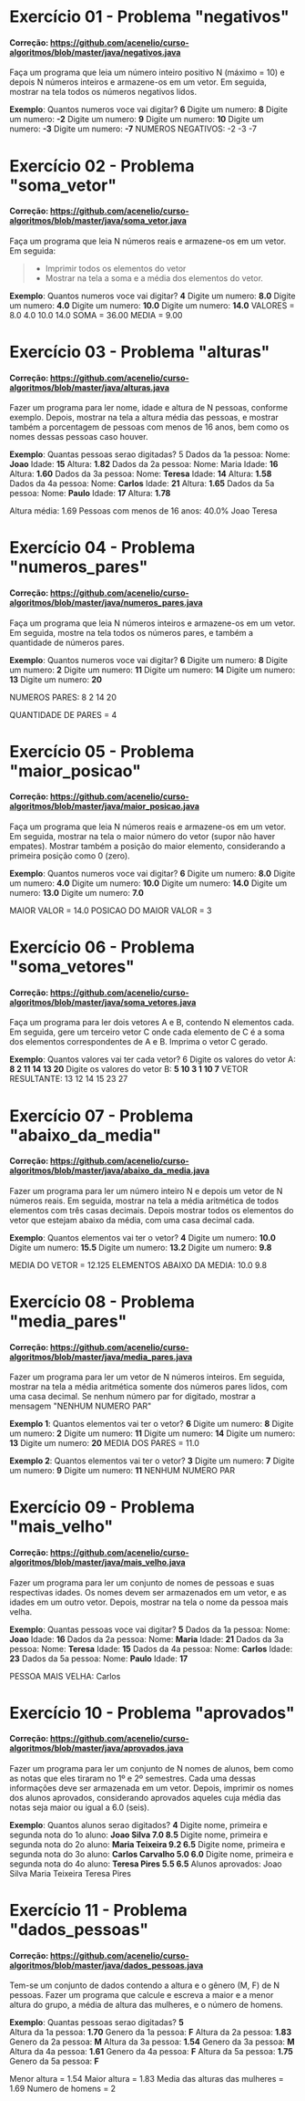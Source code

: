 
# Exercício 01 - Problema "negativos"
####  Correção: https://github.com/acenelio/curso-algoritmos/blob/master/java/negativos.java

Faça um programa que leia um número inteiro positivo N (máximo = 10) e depois N números inteiros e armazene-os em um vetor. Em seguida, mostrar na tela todos os números negativos lidos.

**Exemplo**: 
Quantos numeros voce vai digitar? **6** 
Digite um numero: **8** 
Digite um numero: **-2** 
Digite um numero: **9** 
Digite um numero: **10** 
Digite um numero: **-3** 
Digite um numero: **-7** 
NUMEROS NEGATIVOS: 
-2 
-3 
-7

# Exercício 02 - Problema "soma_vetor"
####  Correção: https://github.com/acenelio/curso-algoritmos/blob/master/java/soma_vetor.java

Faça um programa que leia N números reais e armazene-os em um vetor. Em seguida: 
> - Imprimir todos os elementos do vetor 
> - Mostrar na tela a soma e a média dos elementos do vetor.

**Exemplo**: 
Quantos numeros voce vai digitar? **4** 
Digite um numero: **8.0**
Digite um numero: **4.0** 
Digite um numero: **10.0**
Digite um numero: **14.0** 
VALORES = 8.0 4.0 10.0 14.0 
SOMA = 36.00 
MEDIA = 9.00

# Exercício 03 - Problema "alturas"
####  Correção: https://github.com/acenelio/curso-algoritmos/blob/master/java/alturas.java


Fazer um programa para ler nome, idade e altura de N pessoas, conforme exemplo. Depois, mostrar na tela a altura média das pessoas, e mostrar também a porcentagem de pessoas com menos de 16 anos, bem como os nomes dessas pessoas caso houver.

**Exemplo**: 
Quantas pessoas serao digitadas? 5 
Dados da 1a pessoa: 
Nome: **Joao** 
Idade: **15** 
Altura: **1.82** 
Dados da 2a pessoa: 
Nome: Maria Idade: **16** 
Altura: **1.60** 
Dados da 3a pessoa: 
Nome: **Teresa** 
Idade: **14** 
Altura: **1.58** 
Dados da 4a pessoa: 
Nome: **Carlos**
Idade: **21** 
Altura: **1.65** 
Dados da 5a pessoa: 
Nome: **Paulo**
Idade: **17** 
Altura: **1.78** 

Altura média: 1.69 
Pessoas com menos de 16 anos: 40.0% 
Joao 
Teresa

# Exercício 04 - Problema "numeros_pares"
####  Correção: https://github.com/acenelio/curso-algoritmos/blob/master/java/numeros_pares.java


Faça um programa que leia N números inteiros e armazene-os em um vetor. Em seguida, mostre na tela todos os números pares, e também a quantidade de números pares.

**Exemplo**: 
Quantos numeros voce vai digitar? **6** 
Digite um numero: **8** 
Digite um numero: **2** 
Digite um numero: **11**
Digite um numero: **14** 
Digite um numero: **13** 
Digite um numero: **20** 

NUMEROS PARES:
8 2 14 20

QUANTIDADE DE PARES = 4

# Exercício 05 - Problema "maior_posicao"
####  Correção: https://github.com/acenelio/curso-algoritmos/blob/master/java/maior_posicao.java


Faça um programa que leia N números reais e armazene-os em um vetor. Em seguida, mostrar na tela o maior número do vetor (supor não haver empates). Mostrar também a posição do maior elemento, considerando a primeira posição como 0 (zero).

**Exemplo**: 
Quantos numeros voce vai digitar? **6**
Digite um numero: **8.0**
Digite um numero: **4.0**
Digite um numero: **10.0**
Digite um numero: **14.0**
Digite um numero: **13.0**
Digite um numero: **7.0**

MAIOR VALOR = 14.0
POSICAO DO MAIOR VALOR = 3

# Exercício 06 - Problema "soma_vetores"
####  Correção: https://github.com/acenelio/curso-algoritmos/blob/master/java/soma_vetores.java


Faça um programa para ler dois vetores A e B, contendo N elementos cada. Em seguida, gere um terceiro vetor C onde cada elemento de C é a soma dos elementos correspondentes de A e B. Imprima o vetor C gerado.

**Exemplo**:
Quantos valores vai ter cada vetor? 6
Digite os valores do vetor A:
**8
2
11
14
13
20**
Digite os valores do vetor B:
**5
10
3
1
10
7**
VETOR RESULTANTE:
13
12
14
15
23
27

# Exercício 07 - Problema "abaixo_da_media"
####  Correção: https://github.com/acenelio/curso-algoritmos/blob/master/java/abaixo_da_media.java


Fazer um programa para ler um número inteiro N e depois um vetor de N números reais. Em seguida, mostrar na tela a média aritmética de todos elementos com três casas decimais. Depois mostrar todos os elementos do vetor que estejam abaixo da média, com uma casa decimal cada.

**Exemplo**: 
Quantos elementos vai ter o vetor? **4**
Digite um numero: **10.0**
Digite um numero: **15.5**
Digite um numero: **13.2**
Digite um numero: **9.8**

MEDIA DO VETOR = 12.125
ELEMENTOS ABAIXO DA MEDIA:
10.0
9.8

# Exercício 08 - Problema "media_pares"
####  Correção: https://github.com/acenelio/curso-algoritmos/blob/master/java/media_pares.java


Fazer um programa para ler um vetor de N números inteiros. Em seguida, mostrar na tela a média aritmética somente dos números pares lidos, com uma casa decimal. Se nenhum número par for digitado, mostrar a mensagem "NENHUM NUMERO PAR"

**Exemplo 1**: 
Quantos elementos vai ter o vetor? **6**
Digite um numero: **8**
Digite um numero: **2**
Digite um numero: **11**
Digite um numero: **14**
Digite um numero: **13**
Digite um numero: **20**
MEDIA DOS PARES = 11.0

**Exemplo 2**:
Quantos elementos vai ter o vetor? **3**
Digite um numero: **7**
Digite um numero: **9**
Digite um numero: **11**
NENHUM NUMERO PAR

# Exercício 09 - Problema "mais_velho"
####  Correção: https://github.com/acenelio/curso-algoritmos/blob/master/java/mais_velho.java


Fazer um programa para ler um conjunto de nomes de pessoas e suas respectivas idades. Os nomes devem ser armazenados em um vetor, e as idades em um outro vetor. Depois, mostrar na tela o nome da pessoa mais velha.

**Exemplo**: 
Quantas pessoas voce vai digitar? **5** 
Dados da 1a pessoa: 
Nome: **Joao** 
Idade: **16** 
Dados da 2a pessoa: 
Nome: **Maria** 
Idade: **21** 
Dados da 3a pessoa: 
Nome: **Teresa** 
Idade: **15** 
Dados da 4a pessoa: 
Nome: **Carlos** 
Idade: **23** 
Dados da 5a pessoa: 
Nome: **Paulo** 
Idade: **17** 

PESSOA MAIS VELHA: Carlos

# Exercício 10 - Problema "aprovados"
####  Correção: https://github.com/acenelio/curso-algoritmos/blob/master/java/aprovados.java


Fazer um programa para ler um conjunto de N nomes de alunos, bem como as notas que eles tiraram no 1º e 2º semestres. Cada uma dessas informações deve ser armazenada em um vetor. Depois, imprimir os nomes dos alunos aprovados, considerando aprovados aqueles cuja média das notas seja maior ou igual a 6.0 (seis).

**Exemplo**: 
Quantos alunos serao digitados? **4** 
Digite nome, primeira e segunda nota do 1o aluno: 
**Joao Silva 
7.0
8.5**
Digite nome, primeira e segunda nota do 2o aluno: 
**Maria Teixeira 
9.2 
6.5** 
Digite nome, primeira e segunda nota do 3o aluno: 
**Carlos Carvalho 
5.0 
6.0** 
Digite nome, primeira e segunda nota do 4o aluno: 
**Teresa Pires 
5.5 
6.5** 
Alunos aprovados: 
Joao Silva Maria 
Teixeira 
Teresa Pires

# Exercício 11 - Problema "dados_pessoas"
####  Correção: https://github.com/acenelio/curso-algoritmos/blob/master/java/dados_pessoas.java


Tem-se um conjunto de dados contendo a altura e o gênero (M, F) de N pessoas. Fazer um programa que calcule e escreva a maior e a menor altura do grupo, a média de altura das mulheres, e o número de homens.

**Exemplo**: 
Quantas pessoas serao digitadas? **5**<br>Altura da 1a pessoa: **1.70** 
Genero da 1a pessoa:  **F**
Altura da 2a pessoa: **1.83** 
Genero da 2a pessoa: **M** 
Altura da 3a pessoa: **1.54**
Genero da 3a pessoa:  **M**
Altura da 4a pessoa: **1.61** 
Genero da 4a pessoa:  **F**
Altura da 5a pessoa: **1.75** 
Genero da 5a pessoa: **F** 

Menor altura = 1.54 
Maior altura = 1.83 
Media das alturas das mulheres = 1.69 
Numero de homens = 2

